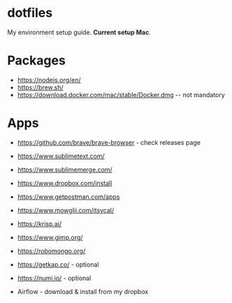 # dotfiles
My environment setup guide. **Current setup Mac**.

# Packages
- https://nodejs.org/en/
- https://brew.sh/
- https://download.docker.com/mac/stable/Docker.dmg --  not mandatory

# Apps
- https://github.com/brave/brave-browser - check releases page
- https://www.sublimetext.com/
- https://www.sublimemerge.com/
- https://www.dropbox.com/install
- https://www.getpostman.com/apps
- https://www.mowglii.com/itsycal/
- https://krisp.ai/
- https://www.gimp.org/
- https://robomongo.org/

- https://getkap.co/ - optional
- https://numi.io/ - optional

- Airflow - download & install from my dropbox
